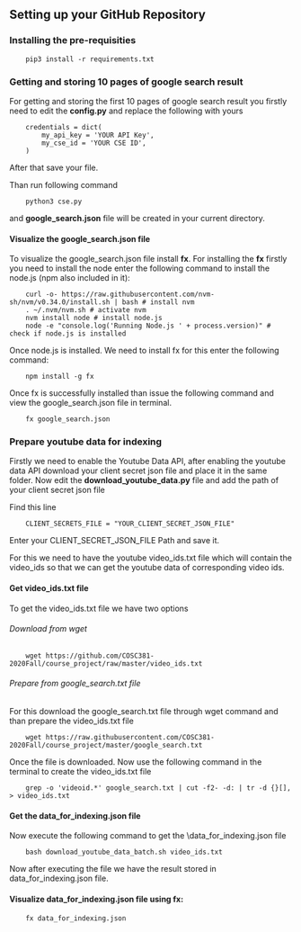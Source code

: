 ## Setting up your GitHub Repository

### Installing the pre-requisities

        pip3 install -r requirements.txt

### Getting and storing 10 pages of google search result

For getting and storing the first 10 pages of google search result you firstly need to edit the **config.py** and replace the following with yours

        credentials = dict(
            my_api_key = 'YOUR API Key',
            my_cse_id = 'YOUR CSE ID',
        )

After that save your file.

Than run following command

        python3 cse.py 


and **google_search.json** file will be created in your current directory.

#### Visualize the google_search.json file

To visualize the google_search.json file install **fx**. For installing the **fx** firstly you need to install the node enter the following command to install the node.js (npm also included in it):

        curl -o- https://raw.githubusercontent.com/nvm-sh/nvm/v0.34.0/install.sh | bash # install nvm
        . ~/.nvm/nvm.sh # activate nvm
        nvm install node # install node.js
        node -e "console.log('Running Node.js ' + process.version)" # check if node.js is installed

Once node.js is installed. We need to install fx for this enter the following command:

        npm install -g fx

Once fx is successfully installed than issue the following command and view the google_search.json file in terminal.

    
        fx google_search.json

### Prepare youtube data for indexing

Firstly we need to enable the Youtube Data API, after enabling the youtube data API download your client secret json file and place it in the same folder. Now edit the **download_youtube_data.py** file and add the path of your client secret json file

Find this line

        CLIENT_SECRETS_FILE = "YOUR_CLIENT_SECRET_JSON_FILE"

Enter your CLIENT\_SECRET\_JSON_FILE Path and save it.

For this we need to have the youtube video\_ids.txt file which will contain the video_ids so that we can get the youtube data of corresponding video ids.

#### Get video_ids.txt file

To get the video_ids.txt file we have two options

###### Download from wget

        wget https://github.com/COSC381-2020Fall/course_project/raw/master/video_ids.txt

###### Prepare from google_search.txt file

For this download the google\_search.txt file through wget command and than prepare the video_ids.txt file

        wget https://raw.githubusercontent.com/COSC381-2020Fall/course_project/master/google_search.txt

Once the file is downloaded. Now use the following command in the terminal to create the video_ids.txt file

        grep -o 'videoid.*' google_search.txt | cut -f2- -d: | tr -d {}[], > video_ids.txt

#### Get the data_for_indexing.json file

Now execute the following command to get the \data\_for\_indexing.json file 
 
        bash download_youtube_data_batch.sh video_ids.txt

Now after executing the file we have the result stored in data_for_indexing.json file.

#### Visualize data_for_indexing.json file using fx:

        fx data_for_indexing.json
